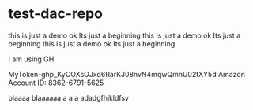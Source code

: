 # test-dac-repo
this is just a demo 
ok Its just a beginning 
this is just a demo 
ok Its just a beginning 
this is just a demo 
ok Its just a beginning 


I am using GH


MyToken-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 
Amazon Account ID: 8362-6791-5625

blaaaa blaaaaaa a a a adadgfhjkldfsv
